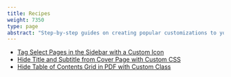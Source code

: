 ```yaml
---
title: Recipes
weight: 7350
type: page
abstract: "Step-by-step guides on creating popular customizations to your project"
---
```


- [Tag Select Pages in the Sidebar with a Custom Icon](/resources/recipes-menu-icon/)
- [Hide Title and Subtitle from Cover Page with Custom CSS](/resources/recipes-cover/)
- [Hide Table of Contents Grid in PDF with Custom Class](/resources/hide-grid)